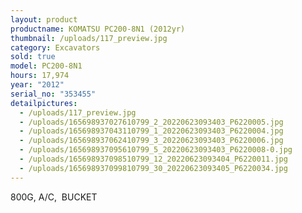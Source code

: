 ```yaml
---
layout: product
productname: KOMATSU PC200-8N1 (2012yr)
thumbnail: /uploads/117_preview.jpg
category: Excavators
sold: true
model: PC200-8N1
hours: 17,974
year: "2012"
serial_no: "353455"
detailpictures:
  - /uploads/117_preview.jpg
  - /uploads/165698937027610799_2_20220623093403_P6220005.jpg
  - /uploads/165698937043110799_1_20220623093403_P6220004.jpg
  - /uploads/165698937062410799_3_20220623093403_P6220006.jpg
  - /uploads/165698937095610799_5_20220623093403_P6220008-0.jpg
  - /uploads/165698937098510799_12_20220623093404_P6220011.jpg
  - /uploads/165698937099810799_30_20220623093405_P6220034.jpg
---
```

800G, A/C,  BUCKET